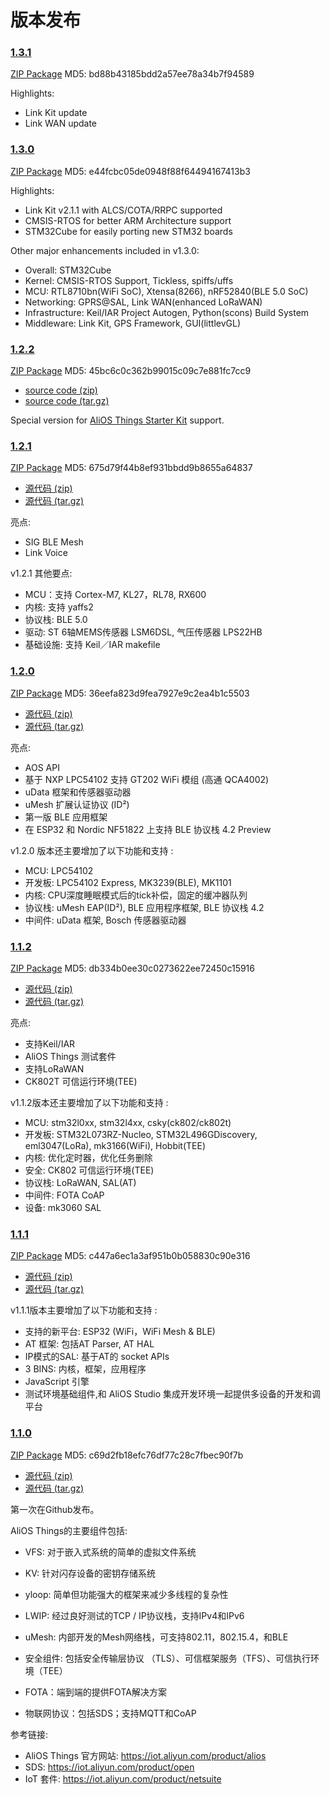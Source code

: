 # 版本发布

### [1.3.1](https://github.com/alibaba/AliOS-Things/releases/tag/v1.3.1)

[ZIP Package](https://codeload.github.com/alibaba/AliOS-Things/zip/v1.3.1) MD5: bd88b43185bdd2a57ee78a34b7f94589

Highlights:
- Link Kit update
- Link WAN update

### [1.3.0](https://github.com/alibaba/AliOS-Things/releases/tag/v1.3.0)

[ZIP Package](https://codeload.github.com/alibaba/AliOS-Things/zip/v1.3.0) MD5: e44fcbc05de0948f88f64494167413b3

Highlights:
- Link Kit v2.1.1 with ALCS/COTA/RRPC supported
- CMSIS-RTOS for better ARM Architecture support
- STM32Cube for easily porting new STM32 boards

Other major enhancements included in v1.3.0:
- Overall: STM32Cube
- Kernel: CMSIS-RTOS Support, Tickless, spiffs/uffs
- MCU:  RTL8710bn(WiFi SoC), Xtensa(8266), nRF52840(BLE 5.0 SoC)
- Networking: GPRS@SAL, Link WAN(enhanced LoRaWAN)
- Infrastructure: Keil/IAR Project Autogen, Python(scons) Build System
- Middleware: Link Kit, GPS Framework, GUI(littlevGL)

### [1.2.2](https://github.com/alibaba/AliOS-Things/releases/tag/v1.2.2)

[ZIP Package](https://github.com/alibaba/AliOS-Things/archive/v1.2.2.zip) MD5: 45bc6c0c362b99015c09c7e881fc7cc9

- [source code (zip) ](https://github.com/alibaba/AliOS-Things/archive/v1.2.2.zip)
- [source code (tar.gz)](https://github.com/alibaba/AliOS-Things/archive/v1.2.2.tar.gz)

Special version for [AliOS Things Starter Kit](starterkit) support.

### [1.2.1](https://github.com/alibaba/AliOS-Things/releases/tag/v1.2.1)

[ZIP Package](https://github.com/alibaba/AliOS-Things/archive/v1.2.1.zip) MD5: 675d79f44b8ef931bbdd9b8655a64837

- [源代码 (zip) ](https://github.com/alibaba/AliOS-Things/archive/v1.2.1.zip)
- [源代码 (tar.gz)](https://github.com/alibaba/AliOS-Things/archive/v1.2.1.tar.gz)

亮点:
- SIG BLE Mesh
- Link Voice

v1.2.1 其他要点:
- MCU：支持 Cortex-M7, KL27，RL78, RX600
- 内核: 支持 yaffs2
- 协议栈: BLE 5.0
- 驱动: ST 6轴MEMS传感器 LSM6DSL, 气压传感器 LPS22HB
- 基础设施: 支持 Keil／IAR makefile

### [1.2.0](https://github.com/alibaba/AliOS-Things/releases/tag/v1.2.0)

[ZIP Package](https://github.com/alibaba/AliOS-Things/archive/v1.2.0.zip) MD5: 36eefa823d9fea7927e9c2ea4b1c5503

- [源代码 (zip) ](https://github.com/alibaba/AliOS-Things/archive/v1.2.0.zip)
- [源代码 (tar.gz)](https://github.com/alibaba/AliOS-Things/archive/v1.2.0.tar.gz)

亮点:

- AOS API
- 基于 NXP LPC54102 支持 GT202 WiFi 模组 (高通 QCA4002)
- uData 框架和传感器驱动器
- uMesh 扩展认证协议 (ID²)
- 第一版 BLE 应用框架
- 在 ESP32 和 Nordic NF51822 上支持 BLE 协议栈 4.2 Preview 

v1.2.0 版本还主要增加了以下功能和支持 :

- MCU: LPC54102
- 开发板: LPC54102 Express, MK3239(BLE), MK1101
- 内核: CPU深度睡眠模式后的tick补偿，固定的缓冲器队列
- 协议栈: uMesh EAP(ID²), BLE 应用程序框架, BLE 协议栈 4.2
- 中间件: uData 框架, Bosch 传感器驱动器

### [1.1.2](https://github.com/alibaba/AliOS-Things/releases/tag/v1.1.2)

[ZIP Package](https://github.com/alibaba/AliOS-Things/archive/v1.1.2.zip) MD5: db334b0ee30c0273622ee72450c15916

- [源代码 (zip)](https://github.com/alibaba/AliOS-Things/archive/v1.1.2.zip)
- [源代码 (tar.gz)](https://github.com/alibaba/AliOS-Things/archive/v1.1.2.tar.gz)

亮点:

- 支持Keil/IAR
- AliOS Things 测试套件
- 支持LoRaWAN 
- CK802T 可信运行环境(TEE)

v1.1.2版本还主要增加了以下功能和支持 :

- MCU: stm32l0xx, stm32l4xx, csky(ck802/ck802t)
- 开发板: STM32L073RZ-Nucleo, STM32L496GDiscovery, eml3047(LoRa), mk3166(WiFi), Hobbit(TEE)
- 内核: 优化定时器，优化任务删除
- 安全: CK802 可信运行环境(TEE)
- 协议栈: LoRaWAN, SAL(AT)
- 中间件: FOTA CoAP
- 设备: mk3060 SAL


### [1.1.1](https://github.com/alibaba/AliOS-Things/releases/tag/aos1.1.1)

[ZIP Package](https://github.com/alibaba/AliOS-Things/archive/aos1.1.1.zip) MD5: c447a6ec1a3af951b0b058830c90e316

- [源代码 (zip)](https://github.com/alibaba/AliOS-Things/archive/aos1.1.1.zip)
- [源代码 (tar.gz)](https://github.com/alibaba/AliOS-Things/archive/aos1.1.1.tar.gz)

v1.1.1版本主要增加了以下功能和支持 :

- 支持的新平台: ESP32 (WiFi，WiFi Mesh & BLE)
- AT 框架: 包括AT Parser, AT HAL
- IP模式的SAL: 基于AT的 socket APIs 
- 3 BINS: 内核，框架，应用程序
- JavaScript 引擎
- 测试环境基础组件,和 AliOS Studio 集成开发环境一起提供多设备的开发和调平台


### [1.1.0](https://github.com/alibaba/AliOS-Things/releases/tag/aos1.1.0)

[ZIP Package](https://github.com/alibaba/AliOS-Things/archive/aos1.1.0.zip) MD5: c69d2fb18efc76df77c28c7fbec90f7b

- [源代码 (zip)](https://github.com/alibaba/AliOS-Things/archive/aos1.1.0.zip)
- [源代码 (tar.gz)](https://github.com/alibaba/AliOS-Things/archive/aos1.1.0.tar.gz)

第一次在Github发布。

AliOS Things的主要组件包括:

- VFS: 对于嵌入式系统的简单的虚拟文件系统
- KV: 针对闪存设备的密钥存储系统

- yloop: 简单但功能强大的框架来减少多线程的复杂性
- LWIP: 经过良好测试的TCP / IP协议栈，支持IPv4和IPv6

- uMesh: 内部开发的Mesh网络栈，可支持802.11，802.15.4，和BLE

- 安全组件: 包括安全传输层协议 （TLS）、可信框架服务（TFS）、可信执行环境（TEE）

- FOTA：端到端的提供FOTA解决方案
- 物联网协议：包括SDS；支持MQTT和CoAP

参考链接:

- AliOS Things 官方网站: <https://iot.aliyun.com/product/alios>
- SDS: <https://iot.aliyun.com/product/open>
- IoT 套件: <https://iot.aliyun.com/product/netsuite>
